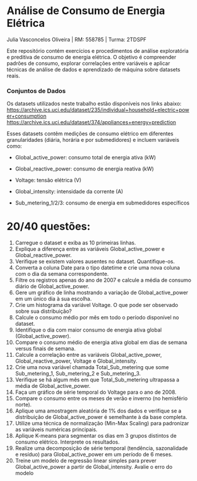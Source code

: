 # Análise de Consumo de Energia Elétrica

 Julia Vasconcelos Oliveira | RM: 558785 | Turma: 2TDSPF

Este repositório contém exercícios e procedimentos de análise exploratória e preditiva de consumo de energia elétrica. O objetivo é compreender padrões de consumo, explorar correlações entre variáveis e aplicar técnicas de análise de dados e aprendizado de máquina sobre datasets reais.

### Conjuntos de Dados
Os datasets utilizados neste trabalho estão disponíveis nos links abaixo:
https://archive.ics.uci.edu/dataset/235/individual+household+electric+power+consumption
https://archive.ics.uci.edu/dataset/374/appliances+energy+prediction

Esses datasets contêm medições de consumo elétrico em diferentes granularidades (diária, horária e por submedidores) e incluem variáveis como:

- Global_active_power: consumo total de energia ativa (kW)

- Global_reactive_power: consumo de energia reativa (kW)

- Voltage: tensão elétrica (V)

- Global_intensity: intensidade da corrente (A)

- Sub_metering_1/2/3: consumo de energia em submedidores específicos




# 20/40 questões:
1. Carregue o dataset e exiba as 10 primeiras linhas.
2. Explique a diferença entre as variáveis Global_active_power e Global_reactive_power.
3. Verifique se existem valores ausentes no dataset. Quantifique-os.
4. Converta a coluna Date para o tipo datetime e crie uma nova coluna com o dia da semana 
correspondente.
5. Filtre os registros apenas do ano de 2007 e calcule a média de consumo diário de 
Global_active_power.
6. Gere um gráfico de linha mostrando a variação de Global_active_power em um único dia à 
sua escolha.
7. Crie um histograma da variável Voltage. O que pode ser observado sobre sua distribuição?
8. Calcule o consumo médio por mês em todo o período disponível no dataset.
9. Identifique o dia com maior consumo de energia ativa global (Global_active_power).
10. Compare o consumo médio de energia ativa global em dias de semana versus finais de 
semana.
11. Calcule a correlação entre as variáveis Global_active_power, Global_reactive_power, 
Voltage e Global_intensity.
12. Crie uma nova variável chamada Total_Sub_metering que some Sub_metering_1, 
Sub_metering_2 e Sub_metering_3.
13. Verifique se há algum mês em que Total_Sub_metering ultrapassa a média de 
Global_active_power.
14. Faça um gráfico de série temporal do Voltage para o ano de 2008.
15. Compare o consumo entre os meses de verão e inverno (no hemisfério norte).
16. Aplique uma amostragem aleatória de 1% dos dados e verifique se a distribuição de 
Global_active_power é semelhante à da base completa.
17. Utilize uma técnica de normalização (Min-Max Scaling) para padronizar as variáveis 
numéricas principais.
18. Aplique K-means para segmentar os dias em 3 grupos distintos de consumo elétrico. 
Interprete os resultados.
19. Realize uma decomposição de série temporal (tendência, sazonalidade e resíduo) para 
Global_active_power em um período de 6 meses.
20. Treine um modelo de regressão linear simples para prever Global_active_power a partir de 
Global_intensity. Avalie o erro do modelo

